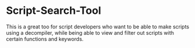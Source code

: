 # Script-Search-Tool
This is a great too for script developers who want to be able to make scripts using a decompiler, while being able to view and filter out scripts with certain functions and keywords.
